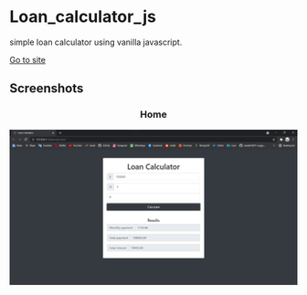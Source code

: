 # Loan_calculator_js
simple loan calculator using vanilla javascript.

<p>
<a href='https://cocky-leavitt-5d5927.netlify.app/'>Go to site</a>
</p>
<h2>Screenshots</h2>
<div align='center'>
<h3>Home</h3>
 <img src="READMEdocs/loan-1.jpg" width="800px" alt="" />
